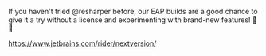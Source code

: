 If you haven't tried @resharper before, our EAP builds are a good chance to give it a try without a license and experimenting with brand-new features! 🧪🤓

https://www.jetbrains.com/rider/nextversion/